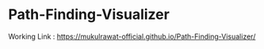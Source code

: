 # Path-Finding-Visualizer
Working Link :  https://mukulrawat-official.github.io/Path-Finding-Visualizer/
